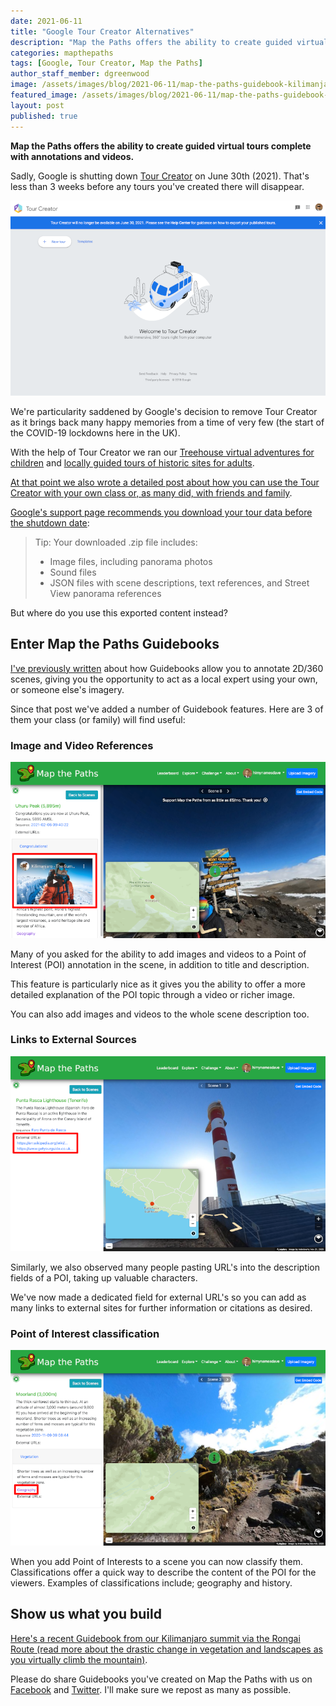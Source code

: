 ```yaml
---
date: 2021-06-11
title: "Google Tour Creator Alternatives"
description: "Map the Paths offers the ability to create guided virtual tours complete with annotations and videos."
categories: mapthepaths
tags: [Google, Tour Creator, Map the Paths]
author_staff_member: dgreenwood
image: /assets/images/blog/2021-06-11/map-the-paths-guidebook-kilimanjaro-meta.jpg
featured_image: /assets/images/blog/2021-06-11/map-the-paths-guidebook-kilimanjaro-sm.jpg
layout: post
published: true
---
```


**Map the Paths offers the ability to create guided virtual tours complete with annotations and videos.**

Sadly, Google is shutting down [Tour Creator](https://poly.google.com/creator/tours) on June 30th (2021). That's less than 3 weeks before any tours you've created there will disappear.

<img class="img-fluid" src="/assets/images/blog/2021-06-11/google-tour-creator-shutdown.png" alt="Google Tour Creator Shutdown" title="Google Tour Creator Shutdown" />

We're particularity saddened by Google's decision to remove Tour Creator as it brings back many happy memories from a time of very few (the start of the COVID-19 lockdowns here in the UK).

With the help of Tour Creator we ran our [Treehouse virtual adventures for children](/blog/2020/treehouse-academy-emergency-timetable) and [locally guided tours of historic sites for adults](/blog/2020/virtual-tours-guided-by-local-experts).

[At that point we also wrote a detailed post about how you can use the Tour Creator with your own class or, as many did, with friends and family](/blog/2020/build-virtual-expeditions-for-your-class).

[Google's support page recommends you download your tour data before the shutdown date](https://support.google.com/tourcreator/):

> Tip: Your downloaded .zip file includes:
> 
> * Image files, including panorama photos
> * Sound files
> * JSON files with scene descriptions, text references, and Street View panorama references

But where do you use this exported content instead?

## Enter Map the Paths Guidebooks

[I've previously written](/blog/2020/map-the-paths-guidebooks) about how Guidebooks allow you to annotate 2D/360 scenes, giving you the opportunity to act as a local expert using your own, or someone else's imagery.

Since that post we've added a number of Guidebook features. Here are 3 of them your class (or family) will find useful:

### Image and Video References

<img class="img-fluid" src="/assets/images/blog/2021-06-11/map-the-paths-guidebook-video.png" alt="Map the Paths Image and Video References" title="Map the Paths Image and Video References" />

Many of you asked for the ability to add images and videos to a Point of Interest (POI) annotation in the scene, in addition to title and description.

This feature is particularly nice as it gives you the ability to offer a more detailed explanation of the POI topic through a video or richer image.

You can also add images and videos to the whole scene description too.

### Links to External Sources

<img class="img-fluid" src="/assets/images/blog/2021-06-11/map-the-paths-guidebooks-external-links.png" alt="Map the Paths Links to External Sources" title="Map the Paths Links to External Sources" />

Similarly, we also observed many people pasting URL's into the description fields of a POI, taking up valuable characters.

We've now made a dedicated field for external URL's so you can add as many links to external sites for further information or citations as desired.

### Point of Interest classification

<img class="img-fluid" src="/assets/images/blog/2021-06-11/map-the-paths-guidebooks-point-of-interest-classification.png" alt="Map the Paths Point of Interest classification" title="Map the Paths Point of Interest classification" />

When you add Point of Interests to a scene you can now classify them. Classifications offer a quick way to describe the content of the POI for the viewers. Examples of classifications include; geography and history.

## Show us what you build

[Here's a recent Guidebook from our Kilimanjaro summit via the Rongai Route (read more about the drastic change in vegetation and landscapes as you virtually climb the mountain)](https://www.mapthepaths.com/guidebook/1d8221a5-20f1-4b8d-ad2d-cd69604d70d2/detail/).

Please do share Guidebooks you've created on Map the Paths with us on [Facebook](https://www.facebook.com/trekview/) and [Twitter](https://twitter.com/trekview). I'll make sure we repost as many as possible.